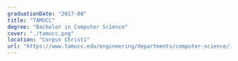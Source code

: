 ```yaml
---
graduationDate: "2017-08"
title: "TAMUCC"
degree: "Bachelor in Computer Science"
cover: "./tamucc.png"
location: "Corpus Christi"
url: "https://www.tamucc.edu/engineering/departments/computer-science/index.php"
---
```

